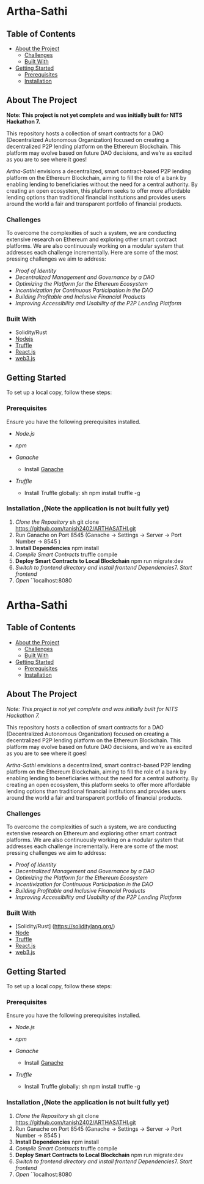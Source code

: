 # Artha-Sathi

## Table of Contents

- [About the Project](#about-the-project)
  - [Challenges](#challenges)
  - [Built With](#built-with)
- [Getting Started](#getting-started)
  - [Prerequisites](#prerequisites)
  - [Installation](#installation)

<!-- ABOUT THE PROJECT -->

## About The Project

**Note: This project is not yet complete and was initially built for NITS Hackathon 7.**

This repository hosts a collection of smart contracts for a DAO (Decentralized Autonomous Organization) focused on creating a decentralized P2P lending platform on the Ethereum Blockchain. This platform may evolve based on future DAO decisions, and we’re as excited as you are to see where it goes!

*Artha-Sathi* envisions a decentralized, smart contract-based P2P lending platform on the Ethereum Blockchain, aiming to fill the role of a bank by enabling lending to beneficiaries without the need for a central authority. By creating an open ecosystem, this platform seeks to offer more affordable lending options than traditional financial institutions and provides users around the world a fair and transparent portfolio of financial products.

### Challenges

To overcome the complexities of such a system, we are conducting extensive research on Ethereum and exploring other smart contract platforms. We are also continuously working on a modular system that addresses each challenge incrementally. Here are some of the most pressing challenges we aim to address:

- *Proof of Identity*
- *Decentralized Management and Governance by a DAO*
- *Optimizing the Platform for the Ethereum Ecosystem*
- *Incentivization for Continuous Participation in the DAO*
- *Building Profitable and Inclusive Financial Products*
- *Improving Accessibility and Usability of the P2P Lending Platform*

### Built With

-  Solidity/Rust
- [Nodejs](https://nodejs.org/en/)
- [Truffle](https://trufflesuite.com/)
- [React.js](https://reactjs.org/)
- [web3.js](https://web3js.readthedocs.io/en/1.0/getting-started.html)

<!-- GETTING STARTED -->

## Getting Started

To set up a local copy, follow these steps:

### Prerequisites

Ensure you have the following prerequisites installed.

- *Node.js*
  
- *npm*
  
- *Ganache*
  - Install [Ganache](https://trufflesuite.com/ganache/)

- *Truffle*
  - Install Truffle globally:
    sh
    npm install truffle -g
    

### Installation ,(Note the application is not built fully yet)

1. *Clone the Repository*
   sh
   git clone https://github.com/tanish2402/ARTHASATHI.git
2. Run Ganache on Port 8545 (Ganache -> Settings -> Server -> Port Number -> 8545
)
3. **Install Dependencies**
  npm install
4. *Compile Smart Contracts*
  truffle compile
5. **Deploy Smart Contracts to Local Blockchain**
  npm run migrate:dev
6. *Switch to frontend directory and install frontend Dependencies*7.   *Start frontend*
8.  *Open*
  ``localhost:8080  
  

# Artha-Sathi

## Table of Contents

- [About the Project](#about-the-project)
  - [Challenges](#challenges)
  - [Built With](#built-with)
- [Getting Started](#getting-started)
  - [Prerequisites](#prerequisites)
  - [Installation](#installation)

<!-- ABOUT THE PROJECT -->

## About The Project

*Note: This project is not yet complete and was initially built for NITS Hackathon 7.*

This repository hosts a collection of smart contracts for a DAO (Decentralized Autonomous Organization) focused on creating a decentralized P2P lending platform on the Ethereum Blockchain. This platform may evolve based on future DAO decisions, and we’re as excited as you are to see where it goes!

*Artha-Sathi* envisions a decentralized, smart contract-based P2P lending platform on the Ethereum Blockchain, aiming to fill the role of a bank by enabling lending to beneficiaries without the need for a central authority. By creating an open ecosystem, this platform seeks to offer more affordable lending options than traditional financial institutions and provides users around the world a fair and transparent portfolio of financial products.

### Challenges

To overcome the complexities of such a system, we are conducting extensive research on Ethereum and exploring other smart contract platforms. We are also continuously working on a modular system that addresses each challenge incrementally. Here are some of the most pressing challenges we aim to address:

- *Proof of Identity*
- *Decentralized Management and Governance by a DAO*
- *Optimizing the Platform for the Ethereum Ecosystem*
- *Incentivization for Continuous Participation in the DAO*
- *Building Profitable and Inclusive Financial Products*
- *Improving Accessibility and Usability of the P2P Lending Platform*

### Built With

-  [Solidity/Rust] (https://soliditylang.org/)
- [Node ](https://nodejs.org/en/)
- [Truffle](https://trufflesuite.com/)
- [React.js](https://reactjs.org/)
- [web3.js](https://web3js.readthedocs.io/en/1.0/getting-started.html)

<!-- GETTING STARTED -->

## Getting Started

To set up a local copy, follow these steps:

### Prerequisites

Ensure you have the following prerequisites installed.

- *Node.js*
 
- *npm*
    
- *Ganache*
  - Install [Ganache](https://trufflesuite.com/ganache/)

- *Truffle*
  - Install Truffle globally:
    sh
    npm install truffle -g
    

### Installation ,(Note the application is not built fully yet)

1. *Clone the Repository*
   sh
   git clone https://github.com/tanish2402/ARTHASATHI.git
2. Run Ganache on Port 8545 (Ganache -> Settings -> Server -> Port Number -> 8545
)
3. **Install Dependencies**
  npm install
4. *Compile Smart Contracts*
  truffle compile
5. **Deploy Smart Contracts to Local Blockchain**
  npm run migrate:dev
6. *Switch to frontend directory and install frontend Dependencies*7.   *Start frontend*
8.  *Open*
  ``localhost:8080
